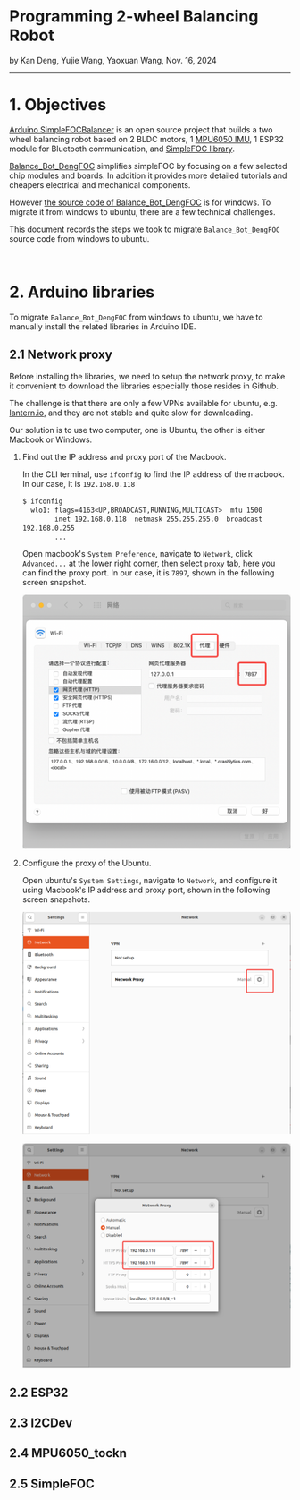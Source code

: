 # Programming 2-wheel Balancing Robot

by Kan Deng, Yujie Wang, Yaoxuan Wang, Nov. 16, 2024

----------------------------------------------------------

# 1. Objectives

[Arduino SimpleFOCBalancer](https://github.com/simplefoc/Arduino-FOC-balancer) is an open source project that builds a two wheel balancing robot 
based on 2 BLDC motors, 1 [MPU6050 IMU](https://en.wikipedia.org/wiki/Inertial_measurement_unit), 1 ESP32 module for Bluetooth communication, 
and [SimpleFOC library](https://github.com/simplefoc).

[Balance_Bot_DengFOC](https://github.com/ToanTech/Balance_Bot_DengFOC) simplifies simpleFOC by focusing on a few selected chip modules and boards. 
In addition it provides more detailed tutorials and cheapers electrical and mechanical components. 

However [the source code of Balance_Bot_DengFOC](https://github.com/ToanTech/Balance_Bot_DengFOC/blob/main/DengFOC%20%E5%B9%B3%E8%A1%A1%E8%BD%A6%E7%A8%8B%E5%BA%8F/Wx_BlueToothBalancer/Wx_BlueToothBalancer.ino) is for windows. 
To migrate it from windows to ubuntu, there are a few technical challenges. 

This document records the steps we took to migrate `Balance_Bot_DengFOC` source code from windows to ubuntu. 

&nbsp;
# 2. Arduino libraries

To migrate `Balance_Bot_DengFOC` from windows to ubuntu, we have to manually install the related libraries in Arduino IDE.  

## 2.1 Network proxy

Before installing the libraries, we need to setup the network proxy, to make it convenient to download the libraries especially those resides in Github. 

The challenge is that there are only a few VPNs available for ubuntu, e.g. [lantern.io](https://lantern.io/), and they are not stable and quite slow for downloading. 

Our solution is to use two computer, one is Ubuntu, the other is either Macbook or Windows. 

1. Find out the IP address and proxy port of the Macbook.

   In the CLI terminal, use `ifconfig` to find the IP address of the macbook. In our case, it is `192.168.0.118`

   ~~~
   $ ifconfig
     wlo1: flags=4163<UP,BROADCAST,RUNNING,MULTICAST>  mtu 1500
           inet 192.168.0.118  netmask 255.255.255.0  broadcast 192.168.0.255
           ...
   ~~~

   Open macbook's `System Preference`, navigate to `Network`, click `Advanced...` at the lower right corner, then select `proxy` tab, here you can find the proxy port.
   In our case, it is `7897`, shown in the following screen snapshot.

   ![Macbook network proxy wizard](./S06E01_src/macbook_proxy.png)


3. Configure the proxy of the Ubuntu.

   Open ubuntu's `System Settings`, navigate to `Network`, and configure it using Macbook's IP address and proxy port, shown in the following screen snapshots.

   ![Ubuntu network setting](./S06E01_src/ubuntu_proxy01.png)

   ![Ubuntu network proxy](./S06E01_src/ubuntu_proxy02.png)
   

## 2.2 ESP32

## 2.3 I2CDev

## 2.4 MPU6050_tockn

## 2.5 SimpleFOC

